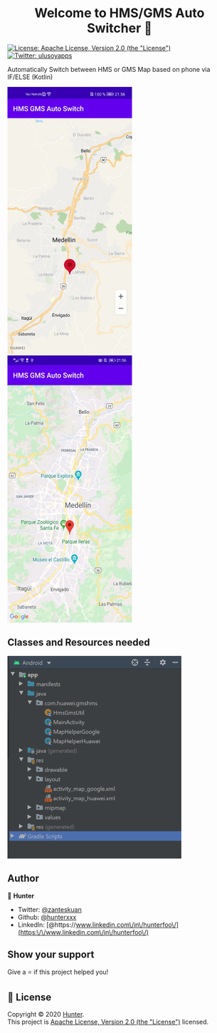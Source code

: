 <h1 align="center">Welcome to HMS/GMS Auto Switcher 👋</h1>
<p>
  <a href="http://www.apache.org/licenses/LICENSE-2.0" target="_blank">
    <img alt="License: Apache License, Version 2.0 (the &#34;License&#34;)" src="https://img.shields.io/badge/License-Apache License, Version 2.0 (the &#34;License&#34;)-yellow.svg" />
  </a>
  <a href="https://twitter.com/zanteskuan" target="_blank">
    <img alt="Twitter: ulusoyapps" src="https://img.shields.io/twitter/follow/zanteskuan.svg?style=social" />
  </a>
</p>
Automatically Switch between HMS or GMS Map based on phone via IF/ELSE (Kotlin)

<p float="left">
<img src="Screenshots/gms.jpg" width="280" height="600">
<img src="Screenshots/hms.jpg" width="280" height="600">
</p>

## Classes and Resources needed
<img src="Screenshots/classes.PNG" width="391" height="455">

## Author

👤 **Hunter**

* Twitter: [@zanteskuan](https://twitter.com/zanteskuan)
* Github: [@hunterxxx](https://github.com/hunterxxx)
* LinkedIn: [@https:\/\/www.linkedin.com\/in\/hunterfoo\/](https:\/\/www.linkedin.com\/in\/hunterfoo\/)

## Show your support

Give a ⭐️ if this project helped you!

## 📝 License

Copyright © 2020 [Hunter](https://github.com/hunterxxx).<br />
This project is [Apache License, Version 2.0 (the &#34;License&#34;)](http://www.apache.org/licenses/LICENSE-2.0) licensed.


